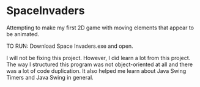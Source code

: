# SpaceInvaders
Attempting to make my first 2D game with moving elements that appear to be animated.


TO RUN: Download Space Invaders.exe and open.

I will not be fixing this project. However, I did learn a lot from this project. The way I structured this program was not object-oriented at all and there was a lot of code duplication. It also helped me learn about Java Swing Timers and Java Swing in general.
